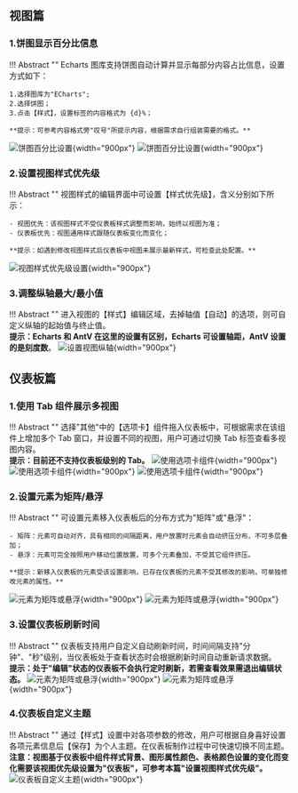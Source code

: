 ## 视图篇

### 1.饼图显示百分比信息

!!! Abstract ""
    Echarts 图库支持饼图自动计算并显示每部分内容占比信息，设置方式如下：
    
    1.选择图库为"ECharts";  
    2.选择饼图；  
    3.点击【样式】，设置标签的内容格式为 {d}%；  

    **提示：可参考内容格式旁"叹号"所提示内容，根据需求自行组装需要的格式。**

![饼图百分比设置](../../img/demo/tips/饼图百分比-选择图表.png){width="900px"}
![饼图百分比设置](../../img/demo/tips/饼图百分比-设置内容格式.png){width="900px"}

### 2.设置视图样式优先级

!!! Abstract ""
    视图样式的编辑界面中可设置【样式优先级】，含义分别如下所示：

    - 视图优先：该视图样式不受仪表板样式调整而影响，始终以视图为准；
    - 仪表板优先：视图通用样式跟随仪表板变化而变化；

    **提示：如遇到修改视图样式后仪表板中视图未展示最新样式，可检查此处配置。**
![视图样式优先级设置](../../img/demo/tips/视图样式优先级设置.png){width="900px"}

### 3.调整纵轴最大/最小值

!!! Abstract ""
    进入视图的【样式】编辑区域，去掉轴值【自动】的选项，则可自定义纵轴的起始值与终止值。  
    **提示：Echarts 和 AntV 在这里的设置有区别，Echarts 可设置轴距，AntV 设置的是刻度数**。
![设置视图纵轴](../../img/demo/tips/设置视图纵轴.png){width="900px"}
    
## 仪表板篇

### 1.使用 Tab 组件展示多视图

!!! Abstract ""
    选择"其他"中的【选项卡】组件拖入仪表板中，可根据需求在该组件上增加多个 Tab 窗口，并设置不同的视图，用户可通过切换 Tab 标签查看多视图内容。  
    **提示：目前还不支持仪表板级别的 Tab。**
![使用选项卡组件](../../img/demo/tips/拖入选项卡组件.png){width="900px"}
![使用选项卡组件](../../img/demo/tips/选项卡组件功能1.png){width="900px"}
![使用选项卡组件](../../img/demo/tips/选项卡组件功能2.png){width="900px"}

### 2.设置元素为矩阵/悬浮

!!! Abstract ""
    可设置元素移入仪表板后的分布方式为"矩阵"或"悬浮"：

    - 矩阵：元素可自动对齐，具有相同的间隔距离，用户放置时元素会自动挤压分布，不可多层叠加；
    - 悬浮：元素可完全按照用户移动位置放置，可多个元素叠加，不受其它组件挤压。  

    **提示：新移入仪表板的元素受该设置影响，已存在仪表板的元素不受其修改的影响，可单独修改元素的属性。**
![元素为矩阵或悬浮](../../img/demo/tips/元素为矩阵或悬浮.png){width="900px"}
![元素为矩阵或悬浮](../../img/demo/tips/元素为矩阵或悬浮-单独修改元素.png){width="900px"}

### 3.设置仪表板刷新时间

!!! Abstract ""
    仪表板支持用户自定义自动刷新时间，时间间隔支持"分钟"、"秒"级别，当仪表板处于查看状态时会根据刷新时间自动重新请求数据。  
    **提示：处于"编辑"状态的仪表板不会执行定时刷新，若需查看效果需退出编辑状态。**
![元素为矩阵或悬浮](../../img/demo/tips/设置仪表板刷新时间.png){width="900px"}
![元素为矩阵或悬浮](../../img/demo/tips/元素为矩阵或悬浮-编辑状态下的仪表板.png){width="900px"}

### 4.仪表板自定义主题

!!! Abstract ""
    通过【样式】设置中对各项参数的修改，用户可根据自身喜好设置各项元素信息后【保存】为个人主题。在仪表板制作过程中可快速切换不同主题。  
    **注意：视图基于仪表板中组件样式背景、图形属性颜色、表格颜色设置的变化而变化需要该视图优先级设置为"仪表板"，可参考本篇"设置视图样式优先级"。**
![仪表板自定义主题](../../img/demo/tips/仪表板自定义主题.png){width="900px"}